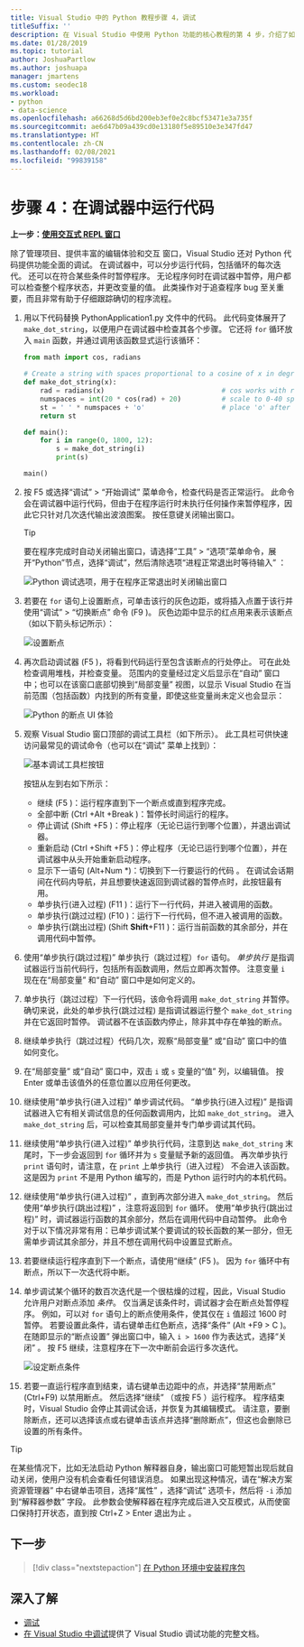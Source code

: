 ```yaml
---
title: Visual Studio 中的 Python 教程步骤 4，调试
titleSuffix: ''
description: 在 Visual Studio 中使用 Python 功能的核心教程的第 4 步，介绍了如何在调试器中运行 Python 代码。
ms.date: 01/28/2019
ms.topic: tutorial
author: JoshuaPartlow
ms.author: joshuapa
manager: jmartens
ms.custom: seodec18
ms.workload:
- python
- data-science
ms.openlocfilehash: a66268d5d6bd200eb3ef0e2c8bcf53471e3a735f
ms.sourcegitcommit: ae6d47b09a439cd0e13180f5e89510e3e347fd47
ms.translationtype: HT
ms.contentlocale: zh-CN
ms.lasthandoff: 02/08/2021
ms.locfileid: "99839158"
---
```

# <a name="step-4-run-code-in-the-debugger"></a>步骤 4：在调试器中运行代码

**上一步：[使用交互式 REPL 窗口](tutorial-working-with-python-in-visual-studio-step-03-interactive-repl.md)**

除了管理项目、提供丰富的编辑体验和交互  窗口，Visual Studio 还对 Python 代码提供功能全面的调试。 在调试器中，可以分步运行代码，包括循环的每次迭代。 还可以在符合某些条件时暂停程序。 无论程序何时在调试器中暂停，用户都可以检查整个程序状态，并更改变量的值。 此类操作对于追查程序 bug 至关重要，而且非常有助于仔细跟踪确切的程序流程。

1. 用以下代码替换 PythonApplication1.py  文件中的代码。 此代码变体展开了 `make_dot_string`，以便用户在调试器中检查其各个步骤。 它还将 `for` 循环放入 `main` 函数，并通过调用该函数显式运行该循环：

    ```python
    from math import cos, radians

    # Create a string with spaces proportional to a cosine of x in degrees
    def make_dot_string(x):
        rad = radians(x)                             # cos works with radians
        numspaces = int(20 * cos(rad) + 20)          # scale to 0-40 spaces
        st = ' ' * numspaces + 'o'                   # place 'o' after the spaces
        return st

    def main():
        for i in range(0, 1800, 12):
            s = make_dot_string(i)
            print(s)

    main()
    ```

1. 按 F5  或选择“调试”   > “开始调试”  菜单命令，检查代码是否正常运行。 此命令会在调试器中运行代码，但由于在程序运行时未执行任何操作来暂停程序，因此它只针对几次迭代输出波浪图案。 按任意键关闭输出窗口。

    > [!Tip]
    > 要在程序完成时自动关闭输出窗口，请选择“工具” > “选项”菜单命令，展开“Python”节点，选择“调试”，然后清除选项“进程正常退出时等待输入”      ：
    >
    > ![Python 调试选项，用于在程序正常退出时关闭输出窗口](media/vs-getting-started-python-22-debugging5.png)

1. 若要在 `for` 语句上设置断点，可单击该行的灰色边距，或将插入点置于该行并使用“调试”   > “切换断点”  命令 (F9  )。 灰色边距中显示的红点用来表示该断点（如以下箭头标记所示）：

    ![设置断点](media/vs-getting-started-python-18-debugging1.png)

1. 再次启动调试器 (F5  )，将看到代码运行至包含该断点的行处停止。 可在此处检查调用堆栈，并检查变量。 范围内的变量经过定义后显示在“自动”  窗口中；也可以在该窗口底部切换到“局部变量”  视图，以显示 Visual Studio 在当前范围（包括函数）内找到的所有变量，即使这些变量尚未定义也会显示：

    ![Python 的断点 UI 体验](media/vs-getting-started-python-19-debugging2b.png)

1. 观察 Visual Studio 窗口顶部的调试工具栏（如下所示）。 此工具栏可供快速访问最常见的调试命令（也可以在“调试”  菜单上找到）：

    ![基本调试工具栏按钮](media/vs-getting-started-python-20-debugging3.png)

    按钮从左到右如下所示：
    - 继续  (F5  )：运行程序直到下一个断点或直到程序完成。
    - 全部中断  (Ctrl  +Alt  +Break  )：暂停长时间运行的程序。
    - 停止调试  (Shift  +F5  )：停止程序（无论已运行到哪个位置），并退出调试器。
    - 重新启动  (Ctrl  +Shift  +F5  )：停止程序（无论已运行到哪个位置），并在调试器中从头开始重新启动程序。
    - 显示下一语句 (Alt+Num &#42;)：切换到下一行要运行的代码     。 在调试会话期间在代码内导航，并且想要快速返回到调试器的暂停点时，此按钮最有用。
    - 单步执行(进入过程)  (F11  )：运行下一行代码，并进入被调用的函数。
    - 单步执行(跳过过程)  (F10  )：运行下一行代码，但不进入被调用的函数。
    - 单步执行(跳出过程)  (Shift **Shift**+F11  )：运行当前函数的其余部分，并在调用代码中暂停。

1. 使用“单步执行(跳过过程)”  单步执行（跳过过程）`for` 语句。 *单步执行* 是指调试器运行当前代码行，包括所有函数调用，然后立即再次暂停。 注意变量 `i` 现在在“局部变量”  和“自动”  窗口中是如何定义的。

1. 单步执行（跳过过程）下一行代码，该命令将调用 `make_dot_string` 并暂停。 确切来说，此处的单步执行(跳过过程)  是指调试器运行整个 `make_dot_string` 并在它返回时暂停。 调试器不在该函数内停止，除非其中存在单独的断点。

1. 继续单步执行（跳过过程）代码几次，观察“局部变量”  或“自动”  窗口中的值如何变化。

1. 在“局部变量”  或“自动”  窗口中，双击 `i` 或 `s` 变量的“值”  列，以编辑值。 按 Enter 或单击该值外的任意位置以应用任何更改。

1. 继续使用“单步执行(进入过程)”  单步调试代码。 “单步执行(进入过程)”  是指调试器进入它有相关调试信息的任何函数调用内，比如 `make_dot_string`。 进入 `make_dot_string` 后，可以检查其局部变量并专门单步调试其代码。

1. 继续使用“单步执行(进入过程)”  单步执行代码，注意到达 `make_dot_string` 末尾时，下一步会返回到 `for` 循环并为 `s` 变量赋予新的返回值。 再次单步执行 `print` 语句时，请注意，在 `print` 上单步执行（进入过程）  不会进入该函数。 这是因为 `print` 不是用 Python 编写的，而是 Python 运行时内的本机代码。

1. 继续使用“单步执行(进入过程)”  ，直到再次部分进入 `make_dot_string`。 然后使用“单步执行(跳出过程)”  ，注意将返回到 `for` 循环。 使用“单步执行(跳出过程)”  时，调试器运行函数的其余部分，然后在调用代码中自动暂停。 此命令对于以下情况非常有用：已单步调试某个要调试的较长函数的某一部分，但无需单步调试其余部分，并且不想在调用代码中设置显式断点。

1. 若要继续运行程序直到下一个断点，请使用“继续”  (F5  )。 因为 `for` 循环中有断点，所以下一次迭代将中断。

1. 单步调试某个循环的数百次迭代是一个很枯燥的过程，因此，Visual Studio 允许用户对断点添加 *条件*。 仅当满足该条件时，调试器才会在断点处暂停程序。 例如，可以对 `for` 语句上的断点使用条件，使其仅在 `i` 值超过 1600 时暂停。 若要设置此条件，请右键单击红色断点，选择“条件”  (Alt  +F9   > C  )。 在随即显示的“断点设置”  弹出窗口中，输入 `i > 1600` 作为表达式，选择“关闭”  。 按 F5  继续，注意程序在下一次中断前会运行多次迭代。

    ![设定断点条件](media/vs-getting-started-python-21-debugging4.png)

1. 若要一直运行程序直到结束，请右键单击边距中的点，并选择“禁用断点” (Ctrl+F9) 以禁用断点。 然后选择“继续”  （或按 F5  ）运行程序。 程序结束时，Visual Studio 会停止其调试会话，并恢复为其编辑模式。 请注意，要删除断点，还可以选择该点或右键单击该点并选择“删除断点”，但这也会删除已设置的所有条件。

> [!Tip]
> 在某些情况下，比如无法启动 Python 解释器自身，输出窗口可能短暂出现后就自动关闭，使用户没有机会查看任何错误消息。 如果出现这种情况，请在“解决方案资源管理器”  中右键单击项目，选择“属性”  ，选择“调试”  选项卡，然后将 `-i` 添加到“解释器参数”  字段。 此参数会使解释器在程序完成后进入交互模式，从而使窗口保持打开状态，直到按 Ctrl+Z > Enter 退出为止    。

## <a name="next-step"></a>下一步

> [!div class="nextstepaction"]
> [在 Python 环境中安装程序包](tutorial-working-with-python-in-visual-studio-step-05-installing-packages.md)

## <a name="go-deeper"></a>深入了解

- [调试](debugging-python-in-visual-studio.md)
- [在 Visual Studio 中调试](../debugger/debugger-feature-tour.md)提供了 Visual Studio 调试功能的完整文档。
